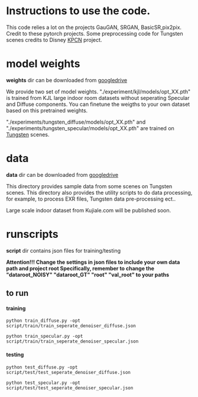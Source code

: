 # Instructions to use the code.

This code relies a lot on the projects GauGAN, SRGAN, BasicSR,pix2pix. Credit to these pytorch projects.
Some preprocessing code for Tungsten scenes credits to Disney [KPCN](http://cvc.ucsb.edu/graphics/Papers/SIGGRAPH2017_KPCN/) project.


# model weights
**weights** dir can be downloaded from [googledrive](https://drive.google.com/open?id=1ql_ti30l4UUcLv3W_ooAp1WXpR5ibJZC)   


We provide two set of model weights. 
"./experiment/kjl/models/opt_XX.pth" is trained from KJL large indoor room datasets without seperating Specular and Diffuse components. You can finetune the weigths to your own dataset based on this pretrained weights.

"./experiments/tungsten_diffuse/models/opt_XX.pth" and "./experiments/tungsten_specular/models/opt_XX.pth" are trained on [Tungsten](https://github.com/tunabrain/tungsten) scenes. 





# data
**data** dir can be downloaded from [googledrive](https://www.google.com)

This directory provides sample data from some scenes on Tungsten scenes.
This directory also provides the utility scripts to do data processing, for example, to process EXR files, Tungsten data pre-processing ect..

Large scale indoor dataset from Kujiale.com will be published soon.

# runscripts
**script** dir contains json files for training/testing  

**Attention!!!   Change the settings in json files to include your own data path and project root
Specifically, remember to change the "dataroot_NOISY" "dataroot_GT" "root" "val_root" to your paths**


## to run 

#### training

```
python train_diffuse.py -opt script/train/train_seperate_denoiser_diffuse.json
```

```
python train_specular.py -opt script/train/train_seperate_denoiser_specular.json
```

#### testing

```
python test_diffuse.py -opt script/test/test_seperate_denoiser_diffuse.json
```


```
python test_specular.py -opt script/test/test_seperate_denoiser_specular.json
```
